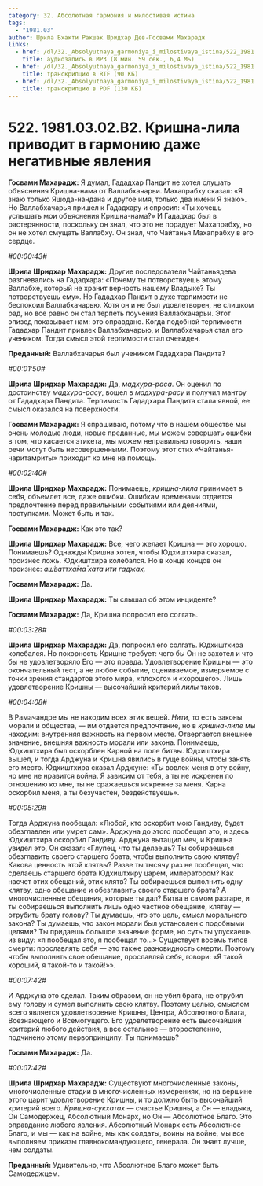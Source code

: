 ```yaml
---
category: 32. Абсолютная гармония и милостивая истина
tags:
  - "1981.03"
author: Шрила Бхакти Ракшак Шридхар Дев-Госвами Махарадж
links:
  - href: /dl/32._Absolyutnaya_garmoniya_i_milostivaya_istina/522_1981.03.02.B2_SridharMj_Krishna-lila_privodit_v_garmoniyu_daje_negativnye_yavleniya.mp3
    title: аудиозапись в MP3 (8 мин. 59 сек., 6,4 МБ)
  - href: /dl/32._Absolyutnaya_garmoniya_i_milostivaya_istina/522_1981.03.02.B2_SridharMj_Krishna-lila_privodit_v_garmoniyu_daje_negativnye_yavleniya.rtf
    title: транскрипцию в RTF (90 КБ)
  - href: /dl/32._Absolyutnaya_garmoniya_i_milostivaya_istina/522_1981.03.02.B2_SridharMj_Krishna-lila_privodit_v_garmoniyu_daje_negativnye_yavleniya.pdf
    title: транскрипцию в PDF (130 КБ)
---
```


# 522. 1981.03.02.B2. Кришна-лила приводит в гармонию даже негативные явления

**Госвами Махарадж:** Я думал, Гададхар Пандит не хотел слушать объяснения Кришна-нама от Валлабхачарьи. Махапрабху сказал: «Я знаю только Яшода-нандана и другое имя, только два имени Я знаю». Но Валлабхачарья пришел к Гададхару и спросил: «Ты хочешь услышать мои объяснения Кришна-нама?» И Гададхар был в растерянности, поскольку он знал, что это не порадует Махапрабху, но он не хотел смущать Валлабху. Он знал, что Чайтанья Махапрабху в его сердце.

*#00:00:43#*

**Шрила Шридхар Махарадж:** Другие последователи Чайтаньядева разгневались на Гададхара: «Почему ты потворствуешь этому Валлабхе, который не хранит верность нашему Владыке? Ты потворствуешь ему». Но Гададхар Пандит в духе терпимости не беспокоил Валлабхачарью. Хотя он и не был удовлетворен, не слишком рад, но все равно он стал терпеть поучения Валлабхачарьи. Этот эпизод показывает нам: это оправдано. Когда подобной терпимости Гададхар Пандит привлек Валлабхачарью, и Валлабхачарья стал его учеником. Тогда смысл этой терпимости стал очевиден.

**Преданный:** Валлабхачарья был учеником Гададхара Пандита?

*#00:01:50#*

**Шрила Шридхар Махарадж:** Да, *мадхура-раса*. Он оценил по достоинству *мадхура-расу*, вошел в *мадхура-расу* и получил мантру от Гададхара Пандита. Терпимость Гададхара Пандита стала явной, ее смысл оказался на поверхности.

**Госвами Махарадж:** Я спрашиваю, потому что в нашем обществе мы очень молодые люди, новые преданные, мы можем совершать ошибки в том, что касается этикета, мы можем неправильно говорить, наши речи могут быть несовершенными. Поэтому этот стих «Чайтанья-чаритамриты» приходит ко мне на помощь.

*#00:02:40#*

**Шрила Шридхар Махарадж:** Понимаешь, *кришна-лила* принимает в себя, объемлет все, даже ошибки. Ошибкам временами отдается предпочтение перед правильными событиями или деяниями, поступками. Может быть и так.

**Госвами Махарадж:** Как это так?

**Шрила Шридхар Махарадж:** Все, чего желает Кришна — это хорошо. Понимаешь? Однажды Кришна хотел, чтобы Юдхиштхира сказал, произнес ложь. Юдхиштхира колебался. Но в конце концов он произнес: *аш́ваттха̄ма̄ хата ити гаджах̣.*

**Госвами Махарадж:** Да.

**Шрила Шридхар Махарадж:** Ты слышал об этом инциденте?

**Госвами Махарадж:** Да, Кришна попросил его солгать.

*#00:03:28#*

**Шрила Шридхар Махарадж:** Да, попросил его солгать. Юдхиштхира колебался. Но покорность Кришне требует: чего бы Он не захотел и что бы не удовлетворяло Его — это правда. Удовлетворение Кришны — это окончательный тест, а не любое событие, оцениваемое, измеряемое с точки зрения стандартов этого мира, «плохого» и «хорошего». Лишь удовлетворение Кришны — высочайший критерий *лилы* таков.

*#00:04:08#*

В Рамачандре мы не находим всех этих вещей. *Нити*, то есть законы морали и общества, — им отдается предпочтение, но в *кришна-лиле* мы находим: внутренняя важность на первом месте. Отвергается внешнее значение, внешняя важность морали или закона. Понимаешь, Юдхиштхира был оскорблен Карной на поле битвы. Юдхиштхира вышел, и тогда Арджуна и Кришна явились в гуще войны, чтобы занять его место. Юдхиштхира сказал Арджуне: «Ты вовлек меня в эту войну, но мне не нравится война. Я зависим от тебя, а ты не искренен по отношению ко мне, ты не сражаешься искренне за меня. Карна оскорбил меня, а ты безучастен, бездействуешь».

*#00:05:29#*

Тогда Арджуна пообещал: «Любой, кто оскорбит мою Гандиву, будет обезглавлен или умрет сам». Арджуна до этого пообещал это, и здесь Юдхиштхира оскорбил Гандиву. Арджуна вытащил меч, и Кришна увидел это, Он сказал: «Глупец, что ты делаешь? Ты собираешься обезглавить своего старшего брата, чтобы выполнить свою клятву? Какова ценность этой клятвы? Разве ты тысячу раз не пообещал, что сделаешь старшего брата Юдхиштхиру царем, императором? Как насчет этих обещаний, этих клятв? Ты собираешься выполнить одну клятву, одно обещание и обезглавить своего старшего брата? А многочисленные обещания, которые ты дал? Битва в самом разгаре, и ты собираешься выполнить лишь одно частное обещание, клятву — отрубить брату голову? Ты думаешь, что это цель, смысл морального закона? Ты думаешь, что закон морали был установлен с подобными целями? Ты придаешь большое значение форме, но суть ты упускаешь из виду: «я пообещал это, я пообещал то…» Существует восемь типов смерти: прославлять себя — это также разновидность смерти. Поэтому чтобы выполнить свое обещание, прославляй себя, говори: «Я такой хороший, я такой-то и такой!»».

*#00:07:42#*

И Арджуна это сделал. Таким образом, он не убил брата, не отрубил ему голову и сумел выполнить свою клятву. Поэтому целью, смыслом всего является удовлетворение Кришны, Центра, Абсолютного Блага, Всезнающего и Всемогущего. Его удовлетворение есть высочайший критерий любого действия, а все остальное — второстепенно, подчинено этому первопринципу. Ты понимаешь?

**Госвами Махарадж:** Да.

*#00:07:42#*

**Шрила Шридхар Махарадж:** Существуют многочисленные законы, многочисленные стадии в многочисленных измерениях, но на вершине этого царит удовлетворение Кришны, и то должно быть высочайший критерий всего. *Крищна-сукхатах* — счастье Кришны, а Он — владыка, Он Самодержец, Абсолютный Монарх, но Он — Абсолютное Благо. Это оправдание любого явления. Абсолютный Монарх есть Абсолютное Благо, и мы — как на войне, мы как солдаты, воины на войне, мы все выполняем приказы главнокомандующего, генерала. Он знает лучше, чем солдаты.

**Преданный:** Удивительно, что Абсолютное Благо может быть Самодержцем.

